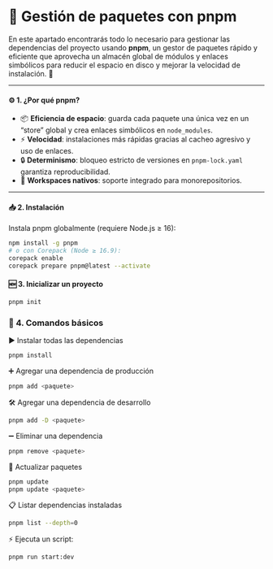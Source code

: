 # 🚀 Gestión de paquetes con pnpm

En este apartado encontrarás todo lo necesario para gestionar las dependencias del proyecto usando **pnpm**, un gestor de paquetes rápido y eficiente que aprovecha un almacén global de módulos y enlaces simbólicos para reducir el espacio en disco y mejorar la velocidad de instalación. 🎉

---

#### ⚙️ 1. ¿Por qué pnpm?

- 📦 **Eficiencia de espacio**: guarda cada paquete una única vez en un “store” global y crea enlaces simbólicos en `node_modules`.
- ⚡ **Velocidad**: instalaciones más rápidas gracias al cacheo agresivo y uso de enlaces.
- 🔒 **Determinismo**: bloqueo estricto de versiones en `pnpm-lock.yaml` garantiza reproducibilidad.
- 🧩 **Workspaces nativos**: soporte integrado para monorepositorios.

---

#### 📥 2. Instalación

Instala pnpm globalmente (requiere Node.js ≥ 16):

```bash
npm install -g pnpm
# o con Corepack (Node ≥ 16.9):
corepack enable
corepack prepare pnpm@latest --activate
```

#### 🆕 3. Inicializar un proyecto

```bash
pnpm init
```

### 🔧 4. Comandos básicos

▶️ Instalar todas las dependencias

```bash
pnpm install
```

➕ Agregar una dependencia de producción

```bash
pnpm add <paquete>
```

🛠️ Agregar una dependencia de desarrollo

```bash
pnpm add -D <paquete>
```

➖ Eliminar una dependencia

```bash
pnpm remove <paquete>
```

🔄 Actualizar paquetes

```bash
pnpm update
pnpm update <paquete>
```

📋 Listar dependencias instaladas

```bash
pnpm list --depth=0
```

⚡️ Ejecuta un script:

```bash
pnpm run start:dev
```
